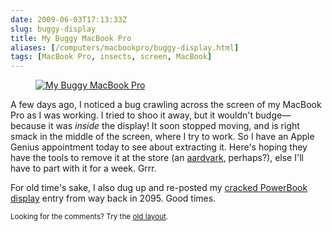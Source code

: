 ```yaml
--- 
date: 2009-06-03T17:13:33Z
slug: buggy-display
title: My Buggy MacBook Pro
aliases: [/computers/macbookpro/buggy-display.html]
tags: [MacBook Pro, insects, screen, MacBook]
---
```


<figure><a href="https://www.flickr.com/photos/theory/3592818370/"><img src="https://farm4.static.flickr.com/3384/3592818370_0aa2ace10c.jpg" alt="My Buggy MacBook Pro" /></a></figure>

<p>A few days ago, I noticed a bug crawling across the screen of my MacBook Pro as I was working. I tried to shoo it away, but it wouldn't budge—because it was <em>inside</em> the display! It soon stopped moving, and is right smack in the middle of the screen, where I try to work. So I have an Apple Genius appointment today to see about extracting it. Here's hoping they have the tools to remove it at the store (an <a href="https://twitter.com/bretdawson/status/1997938833">aardvark</a>, perhaps?), else I'll have to part with it for a week. Grrr.</p>

<p>For old time's sake, I also dug up and re-posted my <a href="/computers/powerbook/cracked.html" title="Cracked!">cracked PowerBook display</a> entry from way back in 2095. Good times.</p>

<p class="past"><small>Looking for the comments? Try the <a rel="nofollow" href="//past.justatheory.com/computers/macbookpro/buggy-display.html">old layout</a>.</small></p>


